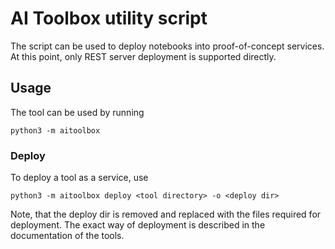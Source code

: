 # AI Toolbox utility script

The script can be used to deploy notebooks into proof-of-concept services. At this point, only REST server deployment is supported directly.

## Usage
The tool can be used by running
```
python3 -m aitoolbox
```

### Deploy
To deploy a tool as a service, use
```
python3 -m aitoolbox deploy <tool directory> -o <deploy dir>
```

Note, that the deploy dir is removed and replaced with the files required for deployment. The exact way of deployment is described in the documentation of the tools.